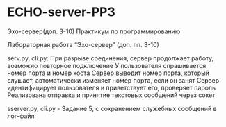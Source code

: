 # ECHO-server-PP3
Эхо-сервер(доп. 3-10) Практикум по программированию


Лабораторная работа “Эхо-сервер” (доп. пп. 3-10)

serv.py, cli.py:
При разрыве соединения, сервер продолжает работу, возможно повторное подключение
У пользователя спрашивается номер порта и номер хоста
Сервер выводит номер порта, который слушает, автоматически изменяет номер порта, если он занят
Сервер идентифицирует пользователя и приветствует его, проверяет пароль
Реализована отправка и принятие текстовых сообщений через сокет




sserver.py, cli.py - Задание 5, с сохранением служебных сообщений в лог-файл
